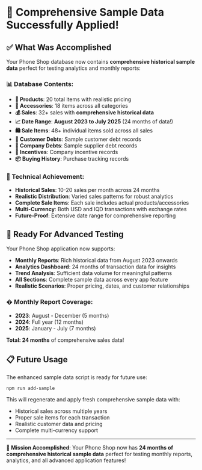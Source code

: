 # 🎉 Comprehensive Sample Data Successfully Applied!

## ✅ What Was Accomplished

Your Phone Shop database now contains **comprehensive historical sample data** perfect for testing analytics and monthly reports:

### 📊 Database Contents:
- **📱 Products**: 20 total items with realistic pricing
- **🔌 Accessories**: 18 items across all categories  
- **💰 Sales**: 32+ sales with **comprehensive historical data**
- **📈 Date Range**: **August 2023 to July 2025** (24 months of data!)
- **🛍️ Sale Items**: 48+ individual items sold across all sales
- **👤 Customer Debts**: Sample customer debt records
- **🏢 Company Debts**: Sample supplier debt records
- **🎁 Incentives**: Company incentive records
- **📦 Buying History**: Purchase tracking records

### 🔧 Technical Achievement:
- **Historical Sales**: 10-20 sales per month across 24 months
- **Realistic Distribution**: Varied sales patterns for robust analytics
- **Complete Sale Items**: Each sale includes actual products/accessories
- **Multi-Currency**: Both USD and IQD transactions with exchange rates
- **Future-Proof**: Extensive date range for comprehensive reporting

## 🚀 Ready For Advanced Testing

Your Phone Shop application now supports:
- **Monthly Reports**: Rich historical data from August 2023 onwards
- **Analytics Dashboard**: 24 months of transaction data for insights  
- **Trend Analysis**: Sufficient data volume for meaningful patterns
- **All Sections**: Complete sample data across every app feature
- **Realistic Scenarios**: Proper pricing, dates, and customer relationships

### � Monthly Report Coverage:
- **2023**: August - December (5 months)
- **2024**: Full year (12 months) 
- **2025**: January - July (7 months)

**Total: 24 months** of comprehensive sales data!

## 📋 Future Usage

The enhanced sample data script is ready for future use:

```bash
npm run add-sample
```

This will regenerate and apply fresh comprehensive sample data with:
- Historical sales across multiple years
- Proper sale items for each transaction
- Realistic customer data and pricing
- Complete multi-currency support

---

**🎯 Mission Accomplished**: Your Phone Shop now has **24 months of comprehensive historical sample data** perfect for testing monthly reports, analytics, and all advanced application features!
